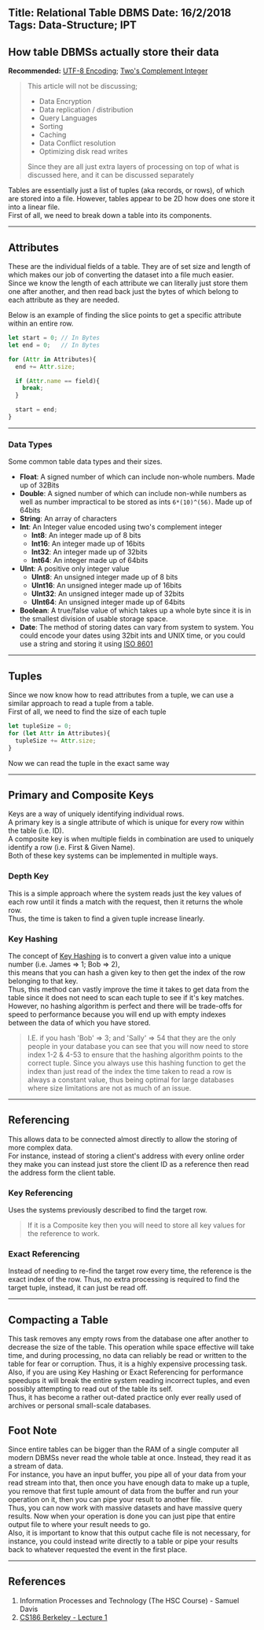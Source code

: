 Title: Relational Table DBMS
Date: 16/2/2018
Tags: Data-Structure; IPT
---
How table DBMSs actually store their data
---

**Recommended:** [UTF-8 Encoding](/p/1.html); [Two's Complement Integer](/p/2.html)

> This article will not be discussing;
> * Data Encryption
> * Data replication / distribution
> * Query Languages
> * Sorting
> * Caching
> * Data Conflict resolution
> * Optimizing disk read writes
> 
> 
> Since they are all just extra layers of processing on top of what is discussed here, and it can be discussed separately

Tables are essentially just a list of tuples (aka records, or rows), of which are stored into a file. However, tables appear to be 2D how does one store it into a linear file.  
First of all, we need to break down a table into its components.

---

## Attributes
These are the individual fields of a table. They are of set size and length of which makes our job of converting the dataset into a file much easier.  
Since we know the length of each attribute we can literally just store them one after another, and then read back just the bytes of which belong to each attribute as they are needed.

Below is an example of finding the slice points to get a specific attribute within an entire row.
```javascript
let start = 0; // In Bytes
let end = 0;   // In Bytes

for (Attr in Attributes){
  end += Attr.size;

  if (Attr.name == field){
    break;
  }

  start = end;
}
```

---

### Data Types
Some common table data types and their sizes.
* **Float**: A signed number of which can include non-whole numbers. Made up of 32Bits
* **Double**: A signed number of which can include non-while numbers as well as number impractical to be stored as ints ``6*(10)^(56)``. Made up of 64bits
* **String**: An array of characters
* **Int**: An Integer value encoded using two's complement integer
  * **Int8**: An integer made up of 8 bits
  * **Int16**: An integer made up of 16bits
  * **Int32**: An integer made up of 32bits
  * **Int64**: An integer made up of 64bits
* **UInt**: A positive only integer value
  * **UInt8**: An unsigned integer made up of 8 bits
  * **UInt16**: An unsigned integer made up of 16bits
  * **UInt32**: An unsigned integer made up of 32bits
  * **UInt64**: An unsigned integer made up of 64bits
* **Boolean**: A true/false value of which takes up a whole byte since it is in the smallest division of usable storage space.
* **Date**: The method of storing dates can vary from system to system. You could encode your dates using 32bit ints and UNIX time, or you could use a string and storing it using [ISO 8601](https://en.wikipedia.org/wiki/ISO_8601)

---

## Tuples
Since we now know how to read attributes from a tuple, we can use a similar approach to read a tuple from a table.  
First of all, we need to find the size of each tuple
```javascript
let tupleSize = 0;
for (let Attr in Attributes){
  tupleSize += Attr.size;
}
```

Now we can read the tuple in the exact same way

---

## Primary and Composite Keys
Keys are a way of uniquely identifying individual rows.  
A primary key is a single attribute of which is unique for every row within the table (i.e. ID).  
A composite key is when multiple fields in combination are used to uniquely identify a row (i.e. First & Given Name).  
Both of these key systems can be implemented in multiple ways.

### Depth Key
This is a simple approach where the system reads just the key values of each row until it finds a match with the request, then it returns the whole row.  
Thus, the time is taken to find a given tuple increase linearly.

### Key Hashing
The concept of [Key Hashing](/p/4.html) is to convert a given value into a unique number (i.e. James => 1; Bob => 2),  
this means that you can hash a given key to then get the index of the row belonging to that key.  
Thus, this method can vastly improve the time it takes to get data from the table since it does not need to scan each tuple to see if it's key matches.  
However, no hashing algorithm is perfect and there will be trade-offs for speed to performance because you will end up with empty indexes between the data of which you have stored.  
> I.E. if you hash 'Bob' => 3; and 'Sally' => 54 that they are the only people in your database you can see that you will now need to store index 1-2 & 4-53 to ensure that the hashing algorithm points to the correct tuple.
Since you always use this hashing function to get the index than just read of the index the time taken to read a row is always a constant value, thus being optimal for large databases where size limitations are not as much of an issue.

---

## Referencing
This allows data to be connected almost directly to allow the storing of more complex data.  
For instance, instead of storing a client's address with every online order they make you can instead just store the client ID as a reference then read the address form the client table.

### Key Referencing
Uses the systems previously described to find the target row.  
> If it is a Composite key then you will need to store all key values for the reference to work.

### Exact Referencing
Instead of needing to re-find the target row every time, the reference is the exact index of the row. Thus, no extra processing is required to find the target tuple, instead, it can just be read off.

---

## Compacting a Table
This task removes any empty rows from the database one after another to decrease the size of the table. This operation while space effective will take time, and during processing, no data can reliably be read or written to the table for fear or corruption. Thus, it is a highly expensive processing task.  
Also, if you are using Key Hashing or Exact Referencing for performance speedups it will break the entire system reading incorrect tuples, and even possibly attempting to read out of the table its self.  
Thus, it has become a rather out-dated practice only ever really used of archives or personal small-scale databases.

## Foot Note
Since entire tables can be bigger than the RAM of a single computer all modern DBMSs never read the whole table at once. Instead, they read it as a stream of data.  
For instance, you have an input buffer, you pipe all of your data from your read stream into that, then once you have enough data to make up a tuple, you remove that first tuple amount of data from the buffer and run your operation on it, then you can pipe your result to another file.  
Thus, you can now work with massive datasets and have massive query results. Now when your operation is done you can just pipe that entire output file to where your result needs to go.  
Also, it is important to know that this output cache file is not necessary, for instance, you could instead write directly to a table or pipe your results back to whatever requested the event in the first place.

---

## References
1. Information Processes and Technology (The HSC Course) - Samuel Davis
1. [CS186 Berkeley - Lecture 1](http://www.infocobuild.com/education/audio-video-courses/computer-science/CS186-Spring2015-Berkeley/lecture-01.html)